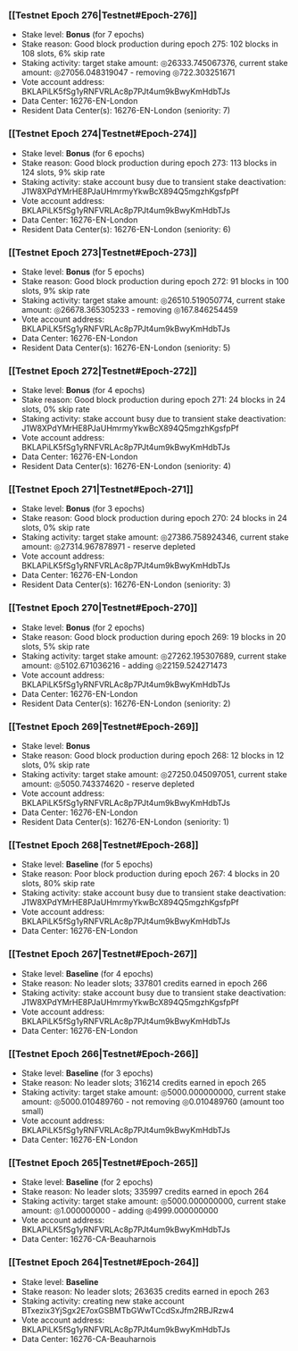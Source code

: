 ### [[Testnet Epoch 276|Testnet#Epoch-276]]
* Stake level: **Bonus** (for 7 epochs)
* Stake reason: Good block production during epoch 275: 102 blocks in 108 slots, 6% skip rate
* Staking activity: target stake amount: ◎26333.745067376, current stake amount: ◎27056.048319047 - removing ◎722.303251671
* Vote account address: BKLAPiLK5fSg1yRNFVRLAc8p7PJt4um9kBwyKmHdbTJs
* Data Center: 16276-EN-London
* Resident Data Center(s): 16276-EN-London (seniority: 7)
### [[Testnet Epoch 274|Testnet#Epoch-274]]
* Stake level: **Bonus** (for 6 epochs)
* Stake reason: Good block production during epoch 273: 113 blocks in 124 slots, 9% skip rate
* Staking activity: stake account busy due to transient stake deactivation: J1W8XPdYMrHE8PJaUHmrmyYkwBcX894Q5mgzhKgsfpPf
* Vote account address: BKLAPiLK5fSg1yRNFVRLAc8p7PJt4um9kBwyKmHdbTJs
* Data Center: 16276-EN-London
* Resident Data Center(s): 16276-EN-London (seniority: 6)
### [[Testnet Epoch 273|Testnet#Epoch-273]]
* Stake level: **Bonus** (for 5 epochs)
* Stake reason: Good block production during epoch 272: 91 blocks in 100 slots, 9% skip rate
* Staking activity: target stake amount: ◎26510.519050774, current stake amount: ◎26678.365305233 - removing ◎167.846254459
* Vote account address: BKLAPiLK5fSg1yRNFVRLAc8p7PJt4um9kBwyKmHdbTJs
* Data Center: 16276-EN-London
* Resident Data Center(s): 16276-EN-London (seniority: 5)
### [[Testnet Epoch 272|Testnet#Epoch-272]]
* Stake level: **Bonus** (for 4 epochs)
* Stake reason: Good block production during epoch 271: 24 blocks in 24 slots, 0% skip rate
* Staking activity: stake account busy due to transient stake deactivation: J1W8XPdYMrHE8PJaUHmrmyYkwBcX894Q5mgzhKgsfpPf
* Vote account address: BKLAPiLK5fSg1yRNFVRLAc8p7PJt4um9kBwyKmHdbTJs
* Data Center: 16276-EN-London
* Resident Data Center(s): 16276-EN-London (seniority: 4)
### [[Testnet Epoch 271|Testnet#Epoch-271]]
* Stake level: **Bonus** (for 3 epochs)
* Stake reason: Good block production during epoch 270: 24 blocks in 24 slots, 0% skip rate
* Staking activity: target stake amount: ◎27386.758924346, current stake amount: ◎27314.967878971 - reserve depleted
* Vote account address: BKLAPiLK5fSg1yRNFVRLAc8p7PJt4um9kBwyKmHdbTJs
* Data Center: 16276-EN-London
* Resident Data Center(s): 16276-EN-London (seniority: 3)
### [[Testnet Epoch 270|Testnet#Epoch-270]]
* Stake level: **Bonus** (for 2 epochs)
* Stake reason: Good block production during epoch 269: 19 blocks in 20 slots, 5% skip rate
* Staking activity: target stake amount: ◎27262.195307689, current stake amount: ◎5102.671036216 - adding ◎22159.524271473
* Vote account address: BKLAPiLK5fSg1yRNFVRLAc8p7PJt4um9kBwyKmHdbTJs
* Data Center: 16276-EN-London
* Resident Data Center(s): 16276-EN-London (seniority: 2)
### [[Testnet Epoch 269|Testnet#Epoch-269]]
* Stake level: **Bonus**
* Stake reason: Good block production during epoch 268: 12 blocks in 12 slots, 0% skip rate
* Staking activity: target stake amount: ◎27250.045097051, current stake amount: ◎5050.743374620 - reserve depleted
* Vote account address: BKLAPiLK5fSg1yRNFVRLAc8p7PJt4um9kBwyKmHdbTJs
* Data Center: 16276-EN-London
* Resident Data Center(s): 16276-EN-London (seniority: 1)
### [[Testnet Epoch 268|Testnet#Epoch-268]]
* Stake level: **Baseline** (for 5 epochs)
* Stake reason: Poor block production during epoch 267: 4 blocks in 20 slots, 80% skip rate
* Staking activity: stake account busy due to transient stake deactivation: J1W8XPdYMrHE8PJaUHmrmyYkwBcX894Q5mgzhKgsfpPf
* Vote account address: BKLAPiLK5fSg1yRNFVRLAc8p7PJt4um9kBwyKmHdbTJs
* Data Center: 16276-EN-London
### [[Testnet Epoch 267|Testnet#Epoch-267]]
* Stake level: **Baseline** (for 4 epochs)
* Stake reason: No leader slots; 337801 credits earned in epoch 266
* Staking activity: stake account busy due to transient stake deactivation: J1W8XPdYMrHE8PJaUHmrmyYkwBcX894Q5mgzhKgsfpPf
* Vote account address: BKLAPiLK5fSg1yRNFVRLAc8p7PJt4um9kBwyKmHdbTJs
* Data Center: 16276-EN-London
### [[Testnet Epoch 266|Testnet#Epoch-266]]
* Stake level: **Baseline** (for 3 epochs)
* Stake reason: No leader slots; 316214 credits earned in epoch 265
* Staking activity: target stake amount: ◎5000.000000000, current stake amount: ◎5000.010489760 - not removing ◎0.010489760 (amount too small)
* Vote account address: BKLAPiLK5fSg1yRNFVRLAc8p7PJt4um9kBwyKmHdbTJs
* Data Center: 16276-EN-London
### [[Testnet Epoch 265|Testnet#Epoch-265]]
* Stake level: **Baseline** (for 2 epochs)
* Stake reason: No leader slots; 335997 credits earned in epoch 264
* Staking activity: target stake amount: ◎5000.000000000, current stake amount: ◎1.000000000 - adding ◎4999.000000000
* Vote account address: BKLAPiLK5fSg1yRNFVRLAc8p7PJt4um9kBwyKmHdbTJs
* Data Center: 16276-CA-Beauharnois
### [[Testnet Epoch 264|Testnet#Epoch-264]]
* Stake level: **Baseline**
* Stake reason: No leader slots; 263635 credits earned in epoch 263
* Staking activity: creating new stake account BTxezix3YjSgx2E7oxGSBMTbGWwTCcdSxJfm2RBJRzw4
* Vote account address: BKLAPiLK5fSg1yRNFVRLAc8p7PJt4um9kBwyKmHdbTJs
* Data Center: 16276-CA-Beauharnois